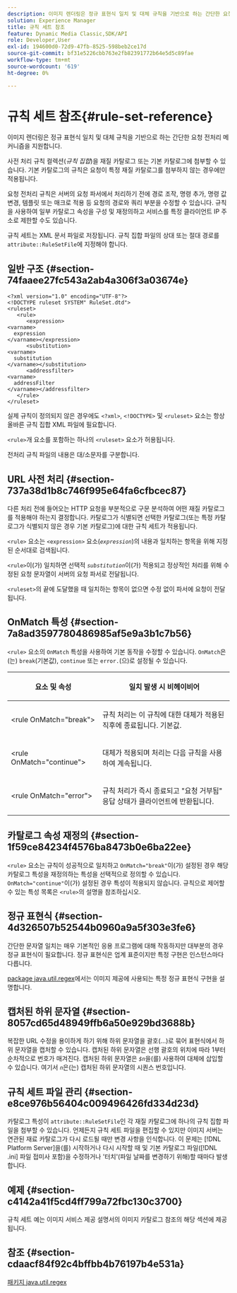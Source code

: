 ```yaml
---
description: 이미지 렌더링은 정규 표현식 일치 및 대체 규칙을 기반으로 하는 간단한 요청 전처리 메커니즘을 지원합니다.
solution: Experience Manager
title: 규칙 세트 참조
feature: Dynamic Media Classic,SDK/API
role: Developer,User
exl-id: 194600d0-72d9-47fb-8525-598beb2ce17d
source-git-commit: bf31e5226cbb763e2fb82391772b64e5d5c89fae
workflow-type: tm+mt
source-wordcount: '619'
ht-degree: 0%

---
```


# 규칙 세트 참조{#rule-set-reference}

이미지 렌더링은 정규 표현식 일치 및 대체 규칙을 기반으로 하는 간단한 요청 전처리 메커니즘을 지원합니다.

<!--<a id="section_F44601A65CE1451EAD0A449C66B773CC"></a>-->

사전 처리 규칙 컬렉션(*규칙 집합*)을 재질 카탈로그 또는 기본 카탈로그에 첨부할 수 있습니다. 기본 카탈로그의 규칙은 요청이 특정 재질 카탈로그를 첨부하지 않는 경우에만 적용됩니다.

요청 전처리 규칙은 서버의 요청 파서에서 처리하기 전에 경로 조작, 명령 추가, 명령 값 변경, 템플릿 또는 매크로 적용 등 요청의 경로와 쿼리 부분을 수정할 수 있습니다. 규칙을 사용하여 일부 카탈로그 속성을 구성 및 재정의하고 서비스를 특정 클라이언트 IP 주소로 제한할 수도 있습니다.

규칙 세트는 XML 문서 파일로 저장됩니다. 규칙 집합 파일의 상대 또는 절대 경로를 `attribute::RuleSetFile`에 지정해야 합니다.

## 일반 구조 {#section-74faaee27fc543a2ab4a306f3a03674e}

```
<?xml version="1.0" encoding="UTF-8"?>
<!DOCTYPE ruleset SYSTEM" RuleSet.dtd">
<ruleset>
   <rule>
      <expression>
<varname>
  expression
</varname></expression>
      <substitution>
<varname>
  substitution
</varname></substitution>
      <addressfilter>
<varname>
  addressFilter
</varname></addressfilter>
   </rule>
</ruleset>
```

실제 규칙이 정의되지 않은 경우에도 `<?xml>`, `<!DOCTYPE>` 및 `<ruleset>` 요소는 항상 올바른 규칙 집합 XML 파일에 필요합니다.

`<rule>`개 요소를 포함하는 하나의 `<ruleset>` 요소가 허용됩니다.

전처리 규칙 파일의 내용은 대/소문자를 구분합니다.

## URL 사전 처리 {#section-737a38d1b8c746f995e64fa6cfbcec87}

다른 처리 전에 들어오는 HTTP 요청을 부분적으로 구문 분석하여 어떤 재질 카탈로그를 적용해야 하는지 결정합니다. 카탈로그가 식별되면 선택한 카탈로그(또는 특정 카탈로그가 식별되지 않은 경우 기본 카탈로그)에 대한 규칙 세트가 적용됩니다.

`<rule>` 요소는 `<expression>` 요소(*`expression`*)의 내용과 일치하는 항목을 위해 지정된 순서대로 검색됩니다.

`<rule>`이(가) 일치하면 선택적 *`substitution`*&#x200B;이(가) 적용되고 정상적인 처리를 위해 수정된 요청 문자열이 서버의 요청 파서로 전달됩니다.

`<ruleset>`의 끝에 도달했을 때 일치하는 항목이 없으면 수정 없이 파서에 요청이 전달됩니다.

## OnMatch 특성 {#section-7a8ad3597780486985af5e9a3b1c7b56}

`<rule>` 요소의 `OnMatch` 특성을 사용하여 기본 동작을 수정할 수 있습니다. `OnMatch`은(는) `break`(기본값), `continue` 또는 `error.`(으)로 설정될 수 있습니다.

<table id="table_4CABF55B33854A128D5F326B31C6C397"> 
 <thead> 
  <tr> 
   <th colname="col1" class="entry"> <p>요소 및 속성 </p> </th> 
   <th colname="col2" class="entry"> <p>일치 발생 시 비헤이비어 </p> </th> 
  </tr> 
 </thead>
 <tbody> 
  <tr> 
   <td colname="col1"> <p><span class="codeph"> &lt;rule OnMatch="break"&gt;</span> </p> </td> 
   <td colname="col2"> <p>규칙 처리는 이 규칙에 대한 대체가 적용된 직후에 종료됩니다. 기본값. </p> </td> 
  </tr> 
  <tr> 
   <td colname="col1"> <p><span class="codeph"> &lt;rule OnMatch="continue"&gt;</span> </p> </td> 
   <td colname="col2"> <p>대체가 적용되며 처리는 다음 규칙을 사용하여 계속됩니다. </p> </td> 
  </tr> 
  <tr> 
   <td colname="col1"> <p><span class="codeph"> &lt;rule OnMatch="error"&gt;</span> </p> </td> 
   <td colname="col2"> <p>규칙 처리가 즉시 종료되고 "요청 거부됨" 응답 상태가 클라이언트에 반환됩니다. </p> </td> 
  </tr> 
 </tbody> 
</table>

## 카탈로그 속성 재정의 {#section-1f59ce84234f4576ba8473b0e6ba22ee}

`<rule>` 요소는 규칙이 성공적으로 일치하고 `OnMatch="break"`이(가) 설정된 경우 해당 카탈로그 특성을 재정의하는 특성을 선택적으로 정의할 수 있습니다. `OnMatch="continue"`이(가) 설정된 경우 특성이 적용되지 않습니다. 규칙으로 제어할 수 있는 특성 목록은 `<rule>`의 설명을 참조하십시오.

## 정규 표현식 {#section-4d326507b52544b0960a9a5f303e3fe6}

간단한 문자열 일치는 매우 기본적인 응용 프로그램에 대해 작동하지만 대부분의 경우 정규 표현식이 필요합니다. 정규 표현식은 업계 표준이지만 특정 구현은 인스턴스마다 다릅니다.

[package java.util.regex](https://www2.cs.duke.edu/csed/java/jdk1.4.2/docs/api/)에서는 이미지 제공에 사용되는 특정 정규 표현식 구현을 설명합니다.

## 캡처된 하위 문자열 {#section-8057cd65d48949ffb6a50e929bd3688b}

복잡한 URL 수정을 용이하게 하기 위해 하위 문자열을 괄호(...)로 묶어 표현식에서 하위 문자열을 캡처할 수 있습니다. 캡처된 하위 문자열은 선행 괄호의 위치에 따라 1부터 순차적으로 번호가 매겨진다. 캡처된 하위 문자열은 *`$n`*&#x200B;을(를) 사용하여 대체에 삽입할 수 있습니다. 여기서 *`n`*&#x200B;은(는) 캡처된 하위 문자열의 시퀀스 번호입니다.

## 규칙 세트 파일 관리 {#section-e8ce976b56404c009496426fd334d23d}

카탈로그 특성이 `attribute::RuleSetFile`인 각 재질 카탈로그에 하나의 규칙 집합 파일을 첨부할 수 있습니다. 언제든지 규칙 세트 파일을 편집할 수 있지만 이미지 서버는 연관된 재료 카탈로그가 다시 로드될 때만 변경 사항을 인식합니다. 이 문제는 [!DNL Platform Server]을(를) 시작하거나 다시 시작할 때 및 기본 카탈로그 파일([!DNL .ini] 파일 접미사 포함)을 수정하거나 &#39;터치&#39;(파일 날짜를 변경하기 위해)할 때마다 발생합니다.

## 예제 {#section-c4142a41f5cd4ff799a72fbc130c3700}

규칙 세트 예는 이미지 서비스 제공 설명서의 이미지 카탈로그 참조의 해당 섹션에 제공됩니다.

## 참조 {#section-cdaacf84f92c4bffbb4b76197b4e531a}

[패키지 java.util.regex](https://www2.cs.duke.edu/csed/java/jdk1.4.2/docs/api/)
